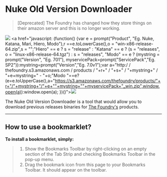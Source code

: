 Nuke Old Version Downloader
===================
>[Deprecated] 
>The Foundry has changed how they store things on their amazon server and this is no longer working.

[![](http://i.imgur.com/h6cuq4H.png)](http://pastebin.com/pd4jR0fg)
<a href="javascript: (function() {var e = prompt("Product", "Eg. Nuke, Katana, Mari, Hiero, Modo"),r ==e.toLowerCase(),o = "win-x86-release-64.zip",s = "";"Hiero" == e ? s = "release" : "Katana" == e ? (s = "releases", o = "linux-x86-release-64.tgz") : s = "releases", "Modo" == e ? (mystring = prompt("Version", "Eg. 701"), myservicePack=prompt("ServicePack","Eg. SP2")):mystring=prompt("Version","Eg. 7.0v1");var a="http:/ / thefoundry.s3.amazonaws.com / products / "+r+" / "+s+" / "+mystring+" / "+e+mystring+" - "+o;"Modo "==e?(e=e.toUpperCase(),a="https://s3.amazonaws.com/thefoundry/products/"+r+"/"+mystring+"/"+e+""+mystring+""+myservicePack+"_win.zip",window.open(a)):window.open(a); })()"><img src="https://i.imgur.com/h6cuq4H.png"></a>

The Nuke Old Version Downloader is a tool that would allow you to download previous releases binaries for [The Foundry's](https://www.thefoundry.co.uk/) products.




----------


How to use a bookmarklet?
-------------

**To install a bookmarklet, simply:**
> 1. Show the Bookmarks Toolbar by right-clicking on an empty section of the Tab Strip and checking Bookmarks Toolbar in the pop-up menu.
&nbsp;
> 2. Drag the bookmark icon from this page to your Bookmarks Toolbar. It should appear on the toolbar.    